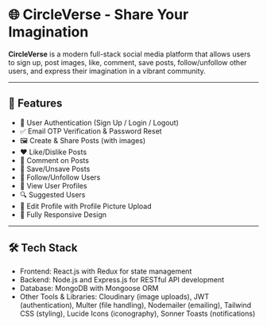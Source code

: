 # 🌐 CircleVerse - Share Your Imagination

**CircleVerse** is a modern full-stack social media platform that allows users to sign up, post images, like, comment, save posts, follow/unfollow other users, and express their imagination in a vibrant community.

---

## 🚀 Features

- 🔐 User Authentication (Sign Up / Login / Logout)
- ✅ Email OTP Verification & Password Reset
- 🖼️ Create & Share Posts (with images)
- ❤️ Like/Dislike Posts
- 💬 Comment on Posts
- 🔖 Save/Unsave Posts
- 👥 Follow/Unfollow Users
- 📸 View User Profiles
- 🔍 Suggested Users
- 📝 Edit Profile with Profile Picture Upload
- 📱 Fully Responsive Design

---

## 🛠️ Tech Stack

 - Frontend: React.js with Redux for state management
 - Backend: Node.js and Express.js for RESTful API development
 - Database: MongoDB with Mongoose ORM
 - Other Tools & Libraries: Cloudinary (image uploads), JWT (authentication), Multer (file handling), Nodemailer (emailing), Tailwind CSS (styling), Lucide Icons (iconography), Sonner Toasts (notifications)
